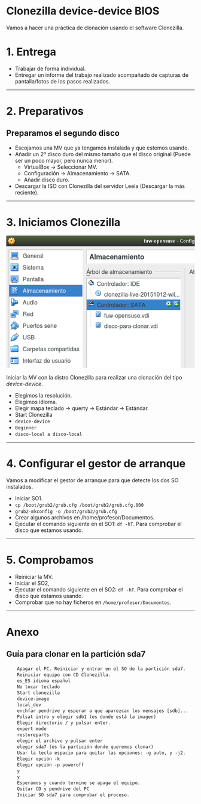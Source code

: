 
# Clonezilla device-device BIOS

Vamos a hacer una práctica de clonación usando el software Clonezilla.

# 1. Entrega

* Trabajar de forma individual.
* Entregar un informe del trabajo realizado acompañado de capturas
de pantalla/fotos de los pasos realizados.

---

# 2. Preparativos

## Preparamos el segundo disco

* Escojamos una MV que ya tengamos instalada y que estemos usando.
* Añadir un 2º disco duro del mismo tamaño que el disco original (Puede ser un poco mayor, pero nunca menor).
    * VirtualBox -> Seleccionar MV.
    * Configuración -> Almacenamiento -> SATA.
    * Añadir disco duro.
* Descargar la ISO con Clonezilla del servidor Leela
(Descargar la más reciente).

---

# 3. Iniciamos Clonezilla

![vbox-add-hdd.png](./images/vbox-add-hdd.png)

Iniciar la MV con la distro Clonezilla para realizar una clonación del tipo *device-device*.
* Elegimos la resolución.
* Elegimos idioma.
* Elegir mapa teclado -> querty -> Estándar -> Estándar.
* Start Clonezilla
* `device-device`
* `Beginner`
* `disco-local a disco-local`

---

# 4. Configurar el gestor de arranque

Vamos a modificar el gestor de arranque para que detecte los dos SO instalados.

* Iniciar SO1.
* `cp /boot/grub2/grub.cfg /boot/grub2/grub.cfg.000`
* `grub2-mkconfig -o /boot/grub2/grub.cfg`
* Crear algunos archivos en /home/profesor/Documentos.
* Ejecutar el comando siguiente en el SO1: `df -hT`. Para comprobar el disco que estamos usando.

---

# 5. Comprobamos

* Reiniciar la MV.
* Iniciar el SO2,
* Ejecutar el comando siguiente en el SO2: `df -hT`. Para comprobar el disco que estamos usando.
* Comprobar que no hay ficheros en `/home/profesor/Documentos`.

---

# Anexo

## Guía para clonar en la partición sda7

```
    Apagar el PC. Reiniciar y entrar en el SO de la partición sda7.
    Reiniciar equipo con CD Clonezilla.
    es_ES idioma español
    No tocar teclado
    Start clonezilla
    device-image
    local_dev
    enchfar pendrive y esperar a que aparezcan los mensajes [sdb]...
    Pulsat intro y elegir sdb1 (es donde está la imagen)
    Elegir directorio / y pulsar enter.
    expert mode
    restoreparts
    elegir el archivo y pulsar enter
    elegir sda7 (es la partición donde queremos clonar)
    Usar la tecla espacio para quitar las opciones: -g auto, y -j2.
    Elegir opción -k
    Elegir opción -p poweroff
    y
    y
    Esperamos y cuando termine se apaga el equipo.
    Quitar CD y pendrive del PC
    Iniciar SO sda7 para comprobar el proceso.
```
